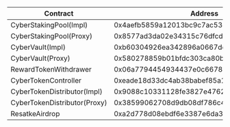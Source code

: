 | Contract                     | Address                                    |
| ---------------------------- | ------------------------------------------ |
| CyberStakingPool(Impl)       | 0x4aefb5859a12013bc9c7ac53e0694ba881b2d35e |
| CyberStakingPool(Proxy)      | 0x8577ad3da02e34315c76dfcd66ea70dffe75e742 |
| CyberVault(Impl)             | 0xb60304926ea342896a0667dd46dceda635d462fc |
| CyberVault(Proxy)            | 0x580278859b01bfdc303ca80b36be364b438105d6 |
| RewardTokenWithdrawer        | 0x06a7794454934437e0c66788863afb379487c681 |
| CyberTokenController         | 0xeade18d33dc4ab38babef85a10adf3bac38d9833 |
| CyberTokenDistributor(Impl)  | 0x9088c10331128fe3827e47626fa3dd77cd59d635 |
| CyberTokenDistributor(Proxy) | 0x38599062708d9db08df786c42bd6ff066f210eb9 |
| ResatkeAirdrop               | 0xa2d778d08ebdf6e3387e6da30c72a51b03ae191c |
